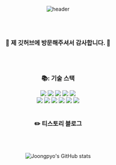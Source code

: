<div align="center"> 

![header](https://capsule-render.vercel.app/api?type=Venom&color=A8B3BC&height=150&section=header&text=안녕하세요.&nbsp;초보&nbsp;개발자&nbsp;신중표입니다.&fontColor=000000&fontSize=40&animation=fadeIn&fontAlignY=55&desc=%20&descAlignY=62&descAlign=62)

<br/>
<br/>

### :wave: 제 깃허브에 방문해주셔서 감사합니다. :wave: 
 <br/>
 <br/>
  
###  📚: 기술 스택
  
  
<img src="https://img.shields.io/badge/JAVA-007396?style=for-the-badge&logo=Java&logoColor=white">
<img src="https://img.shields.io/badge/JavaScript-F7DF1E?style=for-the-badge&logo=JavaScript&logoColor=white">
<img src="https://img.shields.io/badge/SpringBoot-6DB33F?style=for-the-badge&logo=Spring&logoColor=white">
<img src="https://img.shields.io/badge/HTML5-E34F26?style=for-the-badge&logo=HTML5&logoColor=white">
<img src="https://img.shields.io/badge/CSS3-1572B6?style=for-the-badge&logo=CSS3&logoColor=white"> <br>
<img src="https://img.shields.io/badge/MySQL-4479A1?style=for-the-badge&logo=MySQL&logoColor=white">
<img src="https://img.shields.io/badge/Eclipse-2C2255?style=for-the-badge&logo=Eclipse%20IDE&logoColor=white">
<img src="https://img.shields.io/badge/github-181717?style=for-the-badge&logo=github&logoColor=white">
<img src="https://img.shields.io/badge/VSCode-007ACC?style=for-the-badge&logo=VisualStudioCode&logoColor=white">
<img src="https://img.shields.io/badge/IntelliJ-000000?style=for-the-badge&logo=IntelliJIDEA&logoColor=white">
<img src="https://img.shields.io/badge/jquery-0769AD?style=for-the-badge&logo=jquery&logoColor=white">


 
   <br/>
   <br/>
 
### :pencil2: 티스토리 블로그


  <br/>
  <br/>
  

![Joongpyo's GitHub stats](https://github-readme-stats.vercel.app/api?username=joongpyo&show_icons=true&theme=radical)
  

</div>

